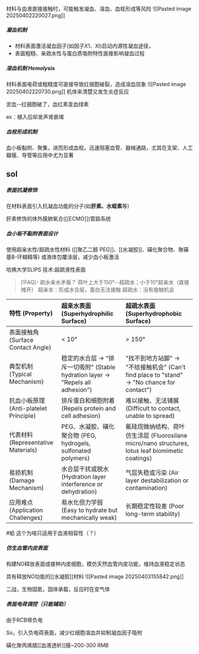 材料与血液直接接触时，可能触发凝血、溶血、血栓形成等风险
![[Pasted image 20250402220027.png]]
##### 凝血机制
- 材料表面激活凝血因子(如因子X1、XI)启动内源性凝血途径，
- 表面粗糙、亲疏水性与蛋白质吸附特性直接影响凝血过程


##### 溶血机制 Hemolysis
材料表面电荷或粗糙度可直接导致红细胞破裂，造成溶血现象
![[Pasted image 20250402220730.png]]
机体来清楚又发生炎症反应

淤血--红细胞破了，血红素变血绿素

ex：植入后却发声肾衰竭


##### 血栓形成机制
血小板黏附、聚集，进而形成血栓。迅速阻塞血管、器械通路，尤其在支架、人工瓣膜、导管等应用中尤为显著



## sol
##### 表面抗凝修饰
在材料表面引入抗凝血功能的分子(如**肝素、水蛭素**等)

肝素修饰的体外膜肺氧合([[ECMO]])管路系统


##### 血小板不黏附表面设计

使用超亲水性/超疏水性材料
([[聚乙二醇 PEG]]、[[水凝胶]]、磺化聚合物、聚磺基B-环糊精等)
或液体包覆涂层，减少血小板激活

哈佛大学SLIPS 技术:超疏液性表面

>[!FAQ]- 疏水亲水矛盾？
>荷叶上大于150°--超疏水；小于10°超亲水（直接摊开）
>超亲水：形成水合层，蛋白无法接触
>超疏水：没有接触机会

| 特性 (Property) | 超亲水表面 (Superhydrophilic Surface) | 超疏水表面 (Superhydrophobic Surface) |
| :--- | :--- | :--- |
| 表面接触角 (Surface Contact Angle) | < 10° | > 150° |
| 典型机制 (Typical Mechanism) | 稳定的水合层 → "排斥一切吸附" (Stable hydration layer → "Repels all adhesion") | "找不到地方站脚" → "不给接触机会" (Can't find place to "stand" → "No chance for contact") |
| 抗血小板原理 (Anti-platelet Principle) | 排斥蛋白和细胞附着 (Repels protein and cell adhesion) | 难以接触、无法铺展 (Difficult to contact, unable to spread) |
| 代表材料 (Representative Materials) | PEG、水凝胶、磺化聚合物 (PEG, hydrogels, sulfonated polymers) | 氟硅烷微纳结构、荷叶仿生涂层 (Fluorosilane micro/nano structures, lotus leaf biomimetic coatings) |
| 易损机制 (Damage Mechanism) | 水合层干扰或脱水 (Hydration layer interference or dehydration) | 气层失稳或污染 (Air layer destabilization or contamination) |
| 应用难点 (Application Challenges) | 易水化但力学弱 (Easy to hydrate but mechanically weak) | 长期稳定性较差 (Poor long-term stability) |
#蛤 这个为啥只适用于血液相容性（？）

##### 仿生血管内皮表面

构建NO释放表面或接种内皮细胞，模仿天然血管内皮功能，维持血液稳定状态

具有释放NO功能的[[水凝胶]]材料
![[Pasted image 20250403155842.png]]

二战，生物固氮，固体承载，反应时在变气体

##### 表面电荷调控（只能辅助）
由于RCB带负电

So，引入负电荷表面，减少红细胞溶血并抑制凝血因子吸附

磺化聚丙烯腈[[血液透析]]膜~200-300 RMB